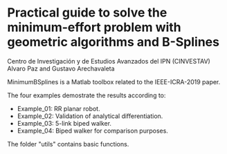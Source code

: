# Practical guide to solve the minimum-effort problem with geometric algorithms and B-Splines

Centro de Investigación y de Estudios Avanzados del IPN (CINVESTAV)
Alvaro Paz and Gustavo Arechavaleta

MinimumBSplines is a Matlab toolbox related to the IEEE-ICRA-2019 paper.

The four examples demostrate the results according to:
- Example_01: RR planar robot.
- Example_02: Validation of analytical differentiation.
- Example_03: 5-link biped walker.
- Example_04: Biped walker for comparison purposes.

The folder "utils" contains basic functions.
